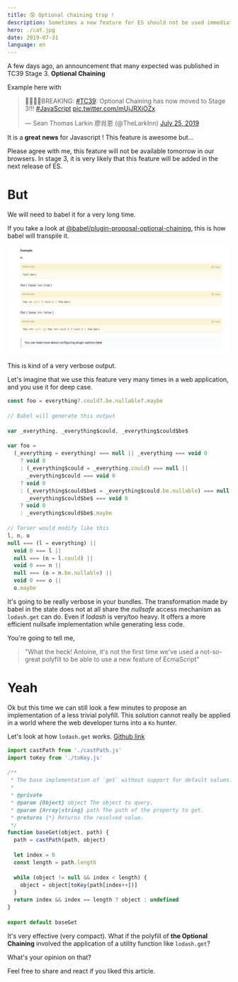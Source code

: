 ```yaml
---
title: 😰 Optional chaining trap !
description: Sometimes a new feature for ES should not be used immediately. Polyfill can sometimes be very heavy.
hero: ./cat.jpg
date: 2019-07-31
language: en
---
```


A few days ago, an announcement that many expected was published in TC39 Stage 3. **Optional Chaining**

Example here with

<blockquote class="twitter-tweet"><p lang="en" dir="ltr">🎉🎉🎉🎉BREAKING: <a href="https://twitter.com/hashtag/TC39?src=hash&amp;ref_src=twsrc%5Etfw">#TC39</a>: Optional Chaining has now moved to Stage 3!!! <a href="https://twitter.com/hashtag/JavaScript?src=hash&amp;ref_src=twsrc%5Etfw">#JavaScript</a> <a href="https://t.co/mUjJRXiOZx">pic.twitter.com/mUjJRXiOZx</a></p>&mdash; Sean Thomas Larkin 廖肖恩 (@TheLarkInn) <a href="https://twitter.com/TheLarkInn/status/1154456929898385408?ref_src=twsrc%5Etfw">July 25, 2019</a></blockquote> <script async src="https://platform.twitter.com/widgets.js" charset="utf-8"></script>

It is a **great news** for Javascript ! This feature is awesome but...

Please agree with me, this feature will not be available tomorrow in our browsers. In stage 3, it is very likely that this feature will be added in the next release of ES.

# But

We will need to babel it for a very long time.

If you take a look at [@babel/plugin-proposal-optional-chaining](https://babeljs.io/docs/en/babel-plugin-proposal-optional-chaining), this is how babel will transpile it.

![babel transpile example](./babel-doc.png)

This is kind of a very verbose output.

Let's imagine that we use this feature very many times in a web application, and you use it for deep case.

```js
const foo = everything?.could?.be.nullable?.maybe

// Babel will generate this output

var _everything, _everything$could, _everything$could$be$

var foo =
  (_everything = everything) === null || _everything === void 0
    ? void 0
    : (_everything$could = _everything.could) === null ||
      _everything$could === void 0
    ? void 0
    : (_everything$could$be$ = _everything$could.be.nullable) === null ||
      _everything$could$be$ === void 0
    ? void 0
    : _everything$could$be$.maybe

// Terser would modify like this
l, n, o
null === (l = everything) ||
  void 0 === l ||
  null === (n = l.could) ||
  void 0 === n ||
  null === (o = n.be.nullable) ||
  void 0 === o ||
  o.maybe
```

It's going to be really verbose in your bundles. The transformation made by babel in the state does not at all share the _nullsafe_ access mechanism as `lodash.get` can do. Even if _lodash_ is very/too heavy. It offers a more efficient nullsafe implementation while generating less code.

You're going to tell me,

> "What the heck! Antoine, it's not the first time we've used a not-so-great polyfill to be able to use a new feature of EcmaScript"

# Yeah

Ok but this time we can still look a few minutes to propose an implementation of a less trivial polyfill. This solution cannot really be applied in a world where the web developer turns into a `Ko` hunter.

Let's look at how `lodash.get` works. [Github link](https://github.com/lodash/lodash/blob/master/.internal/baseGet.js)

```js
import castPath from './castPath.js'
import toKey from './toKey.js'

/**
 * The base implementation of `get` without support for default values.
 *
 * @private
 * @param {Object} object The object to query.
 * @param {Array|string} path The path of the property to get.
 * @returns {*} Returns the resolved value.
 */
function baseGet(object, path) {
  path = castPath(path, object)

  let index = 0
  const length = path.length

  while (object != null && index < length) {
    object = object[toKey(path[index++])]
  }
  return index && index == length ? object : undefined
}

export default baseGet
```

It's very effective (very compact). What if the polyfill of **the Optional Chaining** involved the application of a utility function like `lodash.get`?

What's your opinion on that?

Feel free to share and react if you liked this article.
